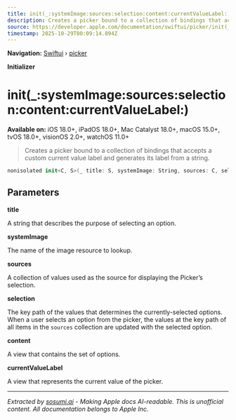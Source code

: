 ```yaml
---
title: init(_:systemImage:sources:selection:content:currentValueLabel:)
description: Creates a picker bound to a collection of bindings that accepts a custom current value label and generates its label from a string.
source: https://developer.apple.com/documentation/swiftui/picker/init(_:systemimage:sources:selection:content:currentvaluelabel:)
timestamp: 2025-10-29T00:09:14.894Z
---
```


**Navigation:** [Swiftui](/documentation/swiftui) › [picker](/documentation/swiftui/picker)

**Initializer**

# init(_:systemImage:sources:selection:content:currentValueLabel:)

**Available on:** iOS 18.0+, iPadOS 18.0+, Mac Catalyst 18.0+, macOS 15.0+, tvOS 18.0+, visionOS 2.0+, watchOS 11.0+

> Creates a picker bound to a collection of bindings that accepts a custom current value label and generates its label from a string.

```swift
nonisolated init<C, S>(_ title: S, systemImage: String, sources: C, selection: KeyPath<C.Element, Binding<SelectionValue>>, @ViewBuilder content: () -> Content, @ViewBuilder currentValueLabel: () -> some View) where C : RandomAccessCollection, S : StringProtocol, C.Element == Binding<SelectionValue>
```

## Parameters

**title**

A string that describes the purpose of selecting an option.



**systemImage**

The name of the image resource to lookup.



**sources**

A collection of values used as the source for displaying the Picker’s selection.



**selection**

The key path of the values that determines the currently-selected options. When a user selects an option from the picker, the values at the key path of all items in the `sources` collection are updated with the selected option.



**content**

A view that contains the set of options.



**currentValueLabel**

A view that represents the current value of the picker.

---

*Extracted by [sosumi.ai](https://sosumi.ai) - Making Apple docs AI-readable.*
*This is unofficial content. All documentation belongs to Apple Inc.*
